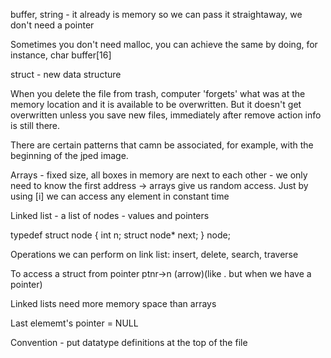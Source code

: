 buffer, string - it already is memory so we can pass it straightaway, we don't need a pointer

Sometimes you don't need malloc, you can achieve the same by doing, for instance, char buffer[16]

struct - new data structure

When you delete the file from trash, computer 'forgets' what was at the memory location and it is available to be overwritten.
But it doesn't get overwritten unless you save new files, immediately after remove action info is still there.

There are certain patterns that camn be associated, for example, with the beginning of the jped image.

Arrays - fixed size, all boxes in memory are next to each other - we only need to know the first address -> arrays give us random access.
Just by using [i] we can access any element in constant time

Linked list - a list of nodes - values and pointers

typedef struct node
{
  int n;
  struct node* next;
}
node;

Operations we can perform on link list: insert, delete, search, traverse

To access a struct from pointer ptnr->n (arrow)(like . but when we have a pointer)

Linked lists need more memory space than arrays

Last elememt's pointer = NULL

Convention - put datatype definitions at the top of the file


